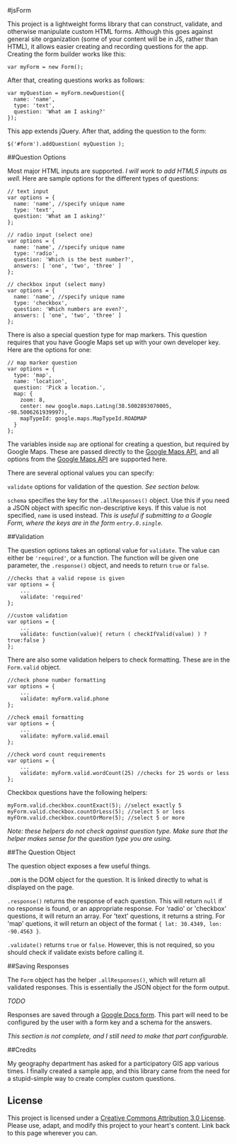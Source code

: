 #jsForm

This project is a lightweight forms library that can construct, validate, and otherwise manipulate custom HTML forms. Although this goes against general site organization (some of your content will be in JS, rather than HTML), it allows easier creating and recording questions for the app. Creating the form builder works like this:

    var myForm = new Form();

After that, creating questions works as follows:

    var myQuestion = myForm.newQuestion({
      name: 'name',
      type: 'text',
      question: 'What am I asking?'
    });
    
This app extends jQuery. After that, adding the question to the form:

    $('#form').addQuestion( myQuestion );
    
##Question Options

Most major HTML inputs are supported. _I will work to add HTML5 inputs as well._ Here are sample options for the different types of questions:

    // text input
    var options = {
      name: 'name', //specify unique name
      type: 'text',
      question: 'What am I asking?'
    };
    
    // radio input (select one)
    var options = {
      name: 'name', //specify unique name
      type: 'radio',
      question: 'Which is the best number?',
      answers: [ 'one', 'two', 'three' ]
    };
    
    // checkbox input (select many)
    var options = {
      name: 'name', //specify unique name
      type: 'checkbox',
      question: 'Which numbers are even?',
      answers: [ 'one', 'two', 'three' ]
    };
    
There is also a special question type for map markers. This question requires that you have Google Maps set up with your own developer key. Here are the options for one:

    // map marker question
    var options = {
      type: 'map',
      name: 'location',
      question: 'Pick a location.',
      map: {
        zoom: 8,
        center: new google.maps.LatLng(38.5002893070005, -98.5006261939997),
        mapTypeId: google.maps.MapTypeId.ROADMAP
      }
    };
    
The variables inside `map` are optional for creating a question, but required by Google Maps. These are passed directly to the [Google Maps API](https://developers.google.com/maps/documentation/javascript/tutorial), and all options from the [Google Maps API](https://developers.google.com/maps/documentation/javascript/reference#MapOptions) are supported here.

There are several optional values you can specify:

`validate` options for validation of the question. *See section below.*

`schema` specifies the key for the `.allResponses()` object. Use this if you need a JSON object with specific non-descriptive keys. If this value is not specified, `name` is used instead. *This is useful if submitting to a Google Form, where the keys are in the form `entry.0.single`.*

##Validation

The question options takes an optional value for `validate`. The value can either be `'required'`, or a function. The function will be given one parameter, the `.response()` object, and needs to return `true` or `false`.

    //checks that a valid repose is given
    var options = {
        ...
        validate: 'required'
    };
    
    //custom validation
    var options = {
        ...
        validate: function(value){ return ( checkIfValid(value) ) ? true:false }
    };
    
There are also some validation helpers to check formatting. These are in the `Form.valid` object.

    //check phone number formatting
    var options = {
        ...
        validate: myForm.valid.phone
    };
    
    //check email formatting
    var options = {
        ...
        validate: myForm.valid.email
    };
    
    //check word count requirements
    var options = {
        ...
        validate: myForm.valid.wordCount(25) //checks for 25 words or less
    };
    
Checkbox questions have the following helpers:

    myForm.valid.checkbox.countExact(5); //select exactly 5
    myForm.valid.checkbox.countOrLess(5); //select 5 or less
    myFOrm.valid.checkbox.countOrMore(5); //select 5 or more
    
*Note: these helpers do not check against question type. Make sure that the helper makes sense for the question type you are using.*

##The Question Object

The question object exposes a few useful things.

`.DOM` is the DOM object for the question. It is linked directly to what is displayed on the page.

`.response()` returns the response of each question. This will return `null` if no response is found, or an appropriate response. For 'radio' or 'checkbox' questions, it will return an array. For 'text' questions, it returns a string. For 'map' quetions, it will return an object of the format `{ lat: 30.4349, lon: -90.4563 }`.

`.validate()` returns `true` or `false`. However, this is not required, so you should check if validate exists before calling it.

##Saving Responses

The `Form` object has the helper `.allResponses()`, which will return all validated responses. This is essentially the JSON object for the form output.

*TODO*

Responses are saved through a [Google Docs form](http://support.google.com/drive/bin/answer.py?hl=en&answer=87809&topic=1360904&ctx=topic). This part will need to be configured by the user with a form key and a schema for the answers.

_This section is not complete, and I still need to make that part configurable._

##Credits

My geography department has asked for a participatory GIS app various times. I finally created a sample app, and this library came from the need for a stupid-simple way to create complex custom questions.

## License

This project is licensed under a [Creative Commons Attribution 3.0 License](http://creativecommons.org/licenses/by/3.0/). Please use, adapt, and modify this project to your heart's content. Link back to this page wherever you can.
